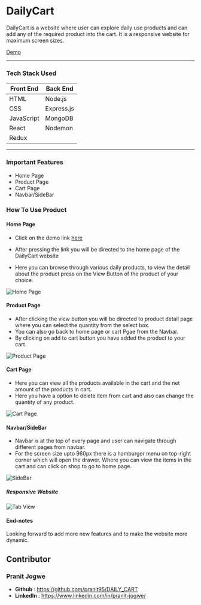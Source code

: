 # DailyCart
DailyCart is a website where user can explore daily use products and can add any of the required product into the cart. It is a responsive website for maximum screen sizes.

<a href="https://dailycartpranit.herokuapp.com/" target="_blank" rel="noopener">Demo</a>

***

### Tech Stack Used
Front End   | Back End
------------|----------
HTML        | Node.js
CSS         | Express.js
JavaScript  | MongoDB
React       | Nodemon
Redux       | 

----------------------

### Important Features
*  Home Page
*  Product Page
*  Cart Page
*  Navbar/SideBar

### How To Use Product
#### Home Page

- Click on the demo link 
<a href="https://dailycartpranit.herokuapp.com/" target="_blank" rel="noopener">here</a>

- After pressing the link you will be directed to the home page of the DailyCart website
- Here you can browse through various daily products, to view the detail about the product press on the View Button of the product of your choice.

![Home Page](https://github.com/pranit95/DailyCart/blob/main/frontend/Screenshots/HomeFull.PNG)

#### Product Page

- After clicking the view button you will be directed to product detail page where you can select the quantity from the select box.
- You can also go back to home page or cart Pgae from the Navbar.
- By clicking on add to cart button you have added the product to your cart. 

![Product Page](https://github.com/pranit95/DailyCart/blob/main/frontend/Screenshots/ProductFull.PNG)

#### Cart Page

- Here you can view all the products available in the cart and the net amount of the products in cart.
- Here you have a option to delete item from cart and also can change the quantity of any product.

![Cart Page](https://github.com/pranit95/DailyCart/blob/main/frontend/Screenshots/CartFull.PNG)

#### Navbar/SideBar

- Navbar is at the top of every page and user can navigate through different pages from navbar.
- For the screen size upto 960px there is a hamburger menu on top-right corner which will open the drawer. Where you can view the items in the cart and can click on shop to go to home page.

![SideBar](https://github.com/pranit95/DailyCart/blob/main/frontend/Screenshots/sideBar.png)

##### Responsive Website

![Tab View](https://github.com/pranit95/DailyCart/blob/main/frontend/Screenshots/tabView.PNG)

#### End-notes
Looking forward to add more new features and to make the website more dynamic.

## Contributor

### Pranit Jogwe
- **Github** : https://github.com/pranit95/DAILY_CART
- **LinkedIn** : https://www.linkedin.com/in/pranit-jogwe/
